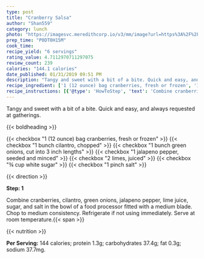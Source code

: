 ```yaml
---
type: post
title: "Cranberry Salsa"
author: "Shan559"
category: lunch
photo: "https://imagesvc.meredithcorp.io/v3/mm/image?url=https%3A%2F%2Fimages.media-allrecipes.com%2Fuserphotos%2F525441.jpg"
prep_time: "P0DT0H15M"
cook_time: 
recipe_yield: "6 servings"
rating_value: 4.7112970711297075
review_count: 239
calories: "144.1 calories"
date_published: 01/31/2019 09:51 PM
description: "Tangy and sweet with a bit of a bite. Quick and easy, and always requested at gatherings."
recipe_ingredient: ['1 (12 ounce) bag cranberries, fresh or frozen', '1 bunch cilantro, chopped', '1 bunch green onions, cut into 3 inch lengths', '1 jalapeno pepper, seeded and minced', '2 limes, juiced', '¾ cup white sugar', '1 pinch salt']
recipe_instructions: [{'@type': 'HowToStep', 'text': 'Combine cranberries, cilantro, green onions, jalapeno pepper, lime juice, sugar, and salt in the bowl of a food processor fitted with a medium blade. Chop to medium consistency. Refrigerate if not using immediately. Serve at room temperature.\n'}]
---
```


Tangy and sweet with a bit of a bite. Quick and easy, and always requested at gatherings. 

{{< boldheading >}}

{{< checkbox "1 (12 ounce) bag cranberries, fresh or frozen" >}}
{{< checkbox "1 bunch cilantro, chopped" >}}
{{< checkbox "1 bunch green onions, cut into 3 inch lengths" >}}
{{< checkbox "1  jalapeno pepper, seeded and minced" >}}
{{< checkbox "2  limes, juiced" >}}
{{< checkbox "¾ cup white sugar" >}}
{{< checkbox "1 pinch salt" >}}


{{< direction >}}

**Step: 1**

Combine cranberries, cilantro, green onions, jalapeno pepper, lime juice, sugar, and salt in the bowl of a food processor fitted with a medium blade. Chop to medium consistency. Refrigerate if not using immediately. Serve at room temperature.{{< span >}}

{{< nutrition >}}

**Per Serving:** 144 calories; protein 1.3g; carbohydrates 37.4g; fat 0.3g; sodium 37.7mg.